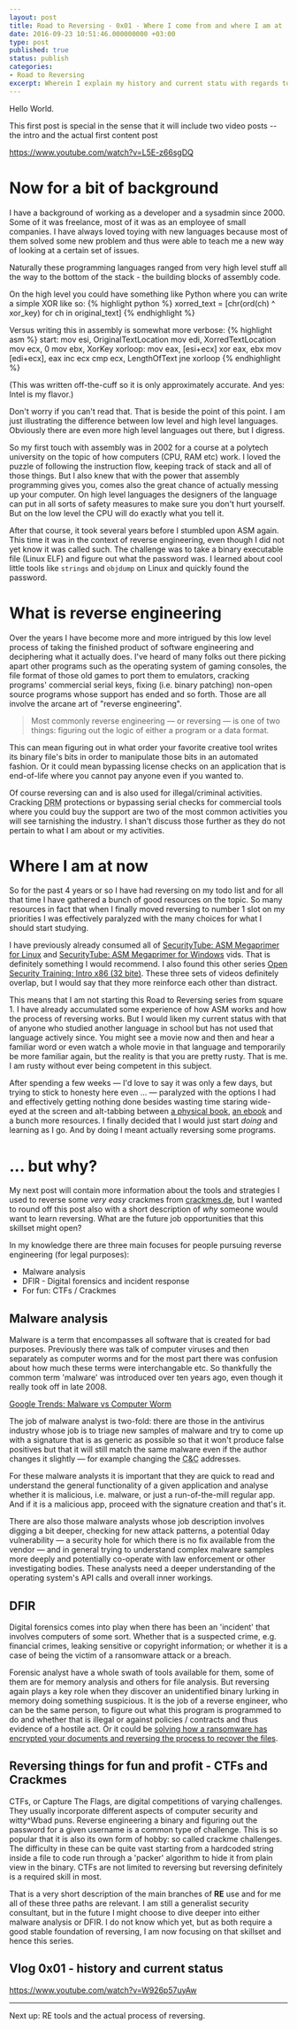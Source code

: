 ```yaml
---
layout: post
title: Road to Reversing - 0x01 - Where I come from and where I am at
date: 2016-09-23 10:51:46.000000000 +03:00
type: post
published: true
status: publish
categories:
- Road to Reversing
excerpt: Wherein I explain my history and current statu with regards to learning reverse engineering / assembly and describe future uses for the skills.
---
```


<p>Hello World.</p>

<p>This first post is special in the sense that it will include two video posts -- the intro and the actual first content post</p>

<p><a href="https://www.youtube.com/watch?v=L5E-z66sgDQ">https://www.youtube.com/watch?v=L5E-z66sgDQ</a></p>
<script>
document.write('<iframe width="560" height="315" src="https://www.youtube.com/embed/L5E-z66sgDQ" frameborder="0" allowfullscreen></iframe>');
</script>

<h1>Now for a bit of background </h1>

<p>I have a background of working as a developer and a sysadmin since 2000. Some of it was freelance, most of it was as an employee of small companies. I have always loved toying with new languages because most of them solved some new problem and thus were able to teach me a new way of looking at a certain set of issues.</p>
<p>Naturally these programming languages ranged from very high level stuff all the way to the bottom of the stack - the building blocks of assembly code.</p>
<p>On the high level you could have something like Python where you can write a simple XOR like so:
{% highlight python %}
xorred_text = [chr(ord(ch) ^ xor_key) for ch in original_text]
{% endhighlight %}
</p>
<p>Versus writing this in assembly is somewhat more verbose:
{% highlight asm %}
start:
  mov esi, OriginalTextLocation
  mov edi, XorredTextLocation
  mov ecx, 0
  mov ebx, XorKey
xorloop:
  mov eax, [esi+ecx]
  xor eax, ebx
  mov [edi+ecx], eax
  inc ecx
  cmp ecx, LengthOfText
  jne xorloop
{% endhighlight %}

(This was written off-the-cuff so it is only approximately accurate. And yes: Intel is my flavor.)
</p>

<p>Don't worry if you can't read that. That is beside the point of this point. I am just illustrating the difference between low level and high level languages. Obviously there are even more high level languages out there, but I digress.</p>

<p>So my first touch with assembly was in 2002 for a course at a polytech university on the topic of how computers (CPU, RAM etc) work. I loved the puzzle of following the instruction flow, keeping track of stack and all of those things. But I also knew that with the power that assembly programming gives you, comes also the great chance of actually messing up your computer. On high level languages the designers of the language can put in all sorts of safety measures to make sure you don't hurt yourself. But on the low level the CPU will do exactly what you tell it.</p>

<p>After that course, it took several years before I stumbled upon ASM again. This time it was in the context of reverse engineering, even though I did not yet know it was called such. The challenge was to take a binary executable file (Linux ELF) and figure out what the password was. I learned about cool little tools like <code>strings</code> and <code>objdump</code> on Linux and quickly found the password.</p>

<h1>What is reverse engineering</h1>

<p>Over the years I have become more and more intrigued by this low level process of taking the finished product of software engineering and deciphering what it actually does. I've heard of many folks out there picking apart other programs such as the operating system of gaming consoles, the file format of those old games to port them to emulators, cracking programs' commercial serial keys, fixing (i.e. binary patching) non-open source programs whose support has ended and so forth. Those are all involve the arcane art of "reverse engineering".</p>

<blockquote>Most commonly reverse engineering &mdash; or reversing &mdash; is one of two things: figuring out the logic of either a program or a data format.</blockquote>

<p>This can mean figuring out in what order your favorite creative tool writes its binary file's bits in order to manipulate those bits in an automated fashion. Or it could mean bypassing license checks on an application that is end-of-life where you cannot pay anyone even if you wanted to.</p>

<p>Of course reversing can and is also used for illegal/criminal activities. Cracking <acronym title="Digital Rights Management">DRM</acronym> protections or bypassing serial checks for commercial tools where you could buy the support are two of the most common activities you will see tarnishing the industry. I shan't discuss those further as they do not pertain to what I am about or my activities.</p>

<h1>Where I am at now</h1>

<p>So for the past 4 years or so I have had reversing on my todo list and for all that time I have gathered a bunch of good resources on the topic. So many resources in fact that when I finally moved reversing to number 1 slot on my priorities I was effectively paralyzed with the many choices for what I should start studying.</p>

<p>I have previously already consumed all of <a href="http://www.securitytube.net/groups?operation=view&groupId=5">SecurityTube: ASM Megaprimer for Linux</a> and <a href="http://www.securitytube.net/groups?operation=view&groupId=6">SecurityTube: ASM Megaprimer for Windows</a> vids. That is definitely something I would recommend. I also found this other series <a href="https://www.youtube.com/playlist?list=PL038BE01D3BAEFDB0">Open Security Training: Intro x86 (32 bite)</a>. These three sets of videos definitely overlap, but I would say that they more reinforce each other than distract.</p>

<p>This means that I am not starting this Road to Reversing series from square 1. I have already accumulated some experience of how ASM works and how the process of reversing works. But I would liken my current status with that of anyone who studied another language in school but has not used that language actively since. You might see a movie now and then and hear a familiar word or even watch a whole movie in that language and temporarily be more familiar again, but the reality is that you are pretty rusty. That is me. I am rusty without ever being competent in this subject.</p>

<p>After spending a few weeks &mdash; I'd love to say it was only a few days, but trying to stick to honesty here even ... &mdash; paralyzed with the options I had and effectively getting nothing done besides wasting time staring wide-eyed at the screen and alt-tabbing between <a href="https://www.amazon.com/Practical-Reverse-Engineering-Reversing-Obfuscation/dp/1118787315">a physical book</a>, <a href="https://beginners.re/">an ebook</a> and a bunch more resources. I finally decided that I would just start <em>doing</em> and learning as I go. And by doing I meant actually reversing some programs.</p>

<h1>... but why?</h1>

<p>My next post will contain more information about the tools and strategies I used to reverse some <em>very easy</em> crackmes from <a href="http://crackmes.de/">crackmes.de</a>, but I wanted to round off this post also with a short description of <em>why</em> someone would want to learn reversing. What are the future job opportunities that this skillset might open?</p>

<p>
    In my knowledge there are three main focuses for people pursuing reverse engineering (for legal purposes):
    <ul>
        <li>Malware analysis</li>
        <li>DFIR - Digital forensics and incident response</li>
        <li>For fun: CTFs / Crackmes</li>
    </ul>
</p>
<h2>Malware analysis</h2>
<p>Malware is a term that encompasses all software that is created for bad purposes. Previously there was talk of computer viruses and then separately as computer worms and for the most part there was confusion about how much these terms were interchangable etc. So thankfully the common term 'malware' was introduced over ten years ago, even though it really took off in late 2008.</p>
<p>
<script type="text/javascript" src="https://ssl.gstatic.com/trends_nrtr/744_RC08/embed_loader.js"></script> <script type="text/javascript"> trends.embed.renderExploreWidget("TIMESERIES", {"comparisonItem":[{"keyword":"malware","geo":"","time":"all"},{"keyword":"/m/01t2j","geo":"","time":"all"}],"category":0,"property":""}, {}); </script> 
<noscript><a href="https://www.google.com/trends/explore?date=all&q=malware,%2Fm%2F01t2j">Google Trends: Malware vs Computer Worm</a></noscript>
</p>

<p>The job of malware analyst is two-fold: there are those in the antivirus industry whose job is to triage new samples of malware and try to come up with a signature that is as generic as possible so that it won't produce false positives but that it will still match the same malware even if the author changes it slightly &mdash; for example changing the <acronym title="Command and control - a server providing malware instructions on what to do next">C&amp;C</acronym> addresses.</p>

<p>For these malware analysts it is important that they are quick to read and understand the general functionality of a given application and analyse whether it is malicious, i.e. malware, or just a run-of-the-mill regular app. And if it is a malicious app, proceed with the signature creation and that's it.</p>

<p>There are also those malware analysts whose job description involves digging a bit deeper, checking for new attack patterns, a potential 0day vulnerability &mdash; a security hole for which there is no fix available from the vendor &mdash; and in general trying to understand complex malware samples more deeply and potentially co-operate with law enforcement or other investigating bodies. These analysts need a deeper understanding of the operating system's API calls and overall inner workings.</p>

<h2>DFIR</h2>
<p>Digital forensics comes into play when there has been an 'incident' that involves computers of some sort. Whether that is a suspected crime, e.g. financial crimes, leaking sensitive or copyright information; or whether it is a case of being the victim of a ransomware attack or a breach.</p>

<p>Forensic analyst have a whole swath of tools available for them, some of them are for memory analysis and others for file analysis. But reversing again plays a key role when they discover an unidentified binary lurking in memory doing something suspicious. It is the job of a reverse engineer, who can be the same person, to figure out what this program is programmed to do and whether that is illegal or against policies / contracts and thus evidence of a hostile act. Or it could be <a href="https://digital-forensics.sans.org/blog/2014/09/09/torrentlocker-unlocked">solving how a ransomware has encrypted your documents and reversing the process to recover the files</a>.</p>

<h2>Reversing things for fun and profit - CTFs and Crackmes</h2>

<p>CTFs, or Capture The Flags, are digital competitions of varying challenges. They usually incorporate different aspects of computer security and witty^Wbad puns. Reverse engineering a binary and figuring out the password for a given username is a common type of challenge. This is so popular that it is also its own form of hobby: so called crackme challenges. The difficulty in these can be quite vast starting from a hardcoded string inside a file to code run through a 'packer' algorithm to hide it from plain view in the binary. CTFs are not limited to reversing but reversing definitely is a required skill in most.
</p>

<p>That is a very short description of the main branches of <b>RE</b> use and for me all of these three paths are relevant. I am still a generalist security consultant, but in the future I might choose to dive deeper into either malware analysis or DFIR. I do not know which yet, but as both require a good stable foundation of reversing, I am now focusing on that skillset and hence this series.</p>

<h2>Vlog 0x01 - history and current status</h2>

<p><a href="https://www.youtube.com/watch?v=W926p57uyAw">https://www.youtube.com/watch?v=W926p57uyAw</a></p>
<script>
document.write('<iframe width="560" height="315" src="https://www.youtube.com/embed/W926p57uyAw" frameborder="0" allowfullscreen></iframe>');
</script>

<hr/>

<p>Next up: RE tools and the actual process of reversing.</p>


